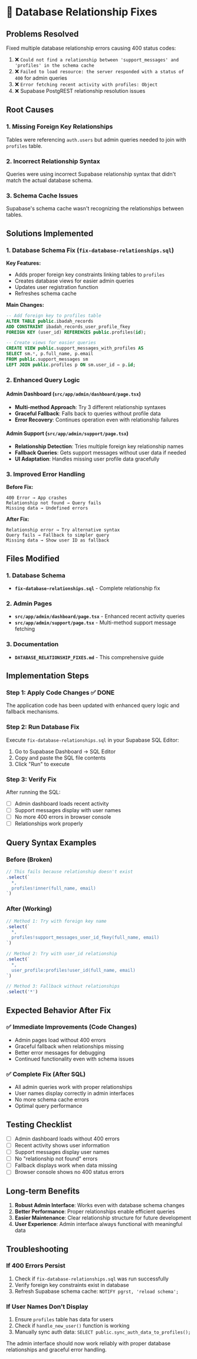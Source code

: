 # 🔗 Database Relationship Fixes

## Problems Resolved

Fixed multiple database relationship errors causing 400 status codes:

1. ❌ `Could not find a relationship between 'support_messages' and 'profiles' in the schema cache`
2. ❌ `Failed to load resource: the server responded with a status of 400` for admin queries
3. ❌ `Error fetching recent activity with profiles: Object`
4. ❌ Supabase PostgREST relationship resolution issues

## Root Causes

### 1. Missing Foreign Key Relationships
Tables were referencing `auth.users` but admin queries needed to join with `profiles` table.

### 2. Incorrect Relationship Syntax
Queries were using incorrect Supabase relationship syntax that didn't match the actual database schema.

### 3. Schema Cache Issues
Supabase's schema cache wasn't recognizing the relationships between tables.

## Solutions Implemented

### 1. Database Schema Fix (`fix-database-relationships.sql`)

**Key Features:**
- Adds proper foreign key constraints linking tables to `profiles`
- Creates database views for easier admin queries
- Updates user registration function
- Refreshes schema cache

**Main Changes:**
```sql
-- Add foreign key to profiles table
ALTER TABLE public.ibadah_records 
ADD CONSTRAINT ibadah_records_user_profile_fkey 
FOREIGN KEY (user_id) REFERENCES public.profiles(id);

-- Create views for easier queries
CREATE VIEW public.support_messages_with_profiles AS
SELECT sm.*, p.full_name, p.email
FROM public.support_messages sm
LEFT JOIN public.profiles p ON sm.user_id = p.id;
```

### 2. Enhanced Query Logic

#### Admin Dashboard (`src/app/admin/dashboard/page.tsx`)
- **Multi-method Approach**: Try 3 different relationship syntaxes
- **Graceful Fallback**: Falls back to queries without profile data
- **Error Recovery**: Continues operation even with relationship failures

#### Admin Support (`src/app/admin/support/page.tsx`)
- **Relationship Detection**: Tries multiple foreign key relationship names
- **Fallback Queries**: Gets support messages without user data if needed
- **UI Adaptation**: Handles missing user profile data gracefully

### 3. Improved Error Handling

**Before Fix:**
```
400 Error → App crashes
Relationship not found → Query fails
Missing data → Undefined errors
```

**After Fix:**
```
Relationship error → Try alternative syntax
Query fails → Fallback to simpler query
Missing data → Show user ID as fallback
```

## Files Modified

### 1. Database Schema
- **`fix-database-relationships.sql`** - Complete relationship fix

### 2. Admin Pages
- **`src/app/admin/dashboard/page.tsx`** - Enhanced recent activity queries
- **`src/app/admin/support/page.tsx`** - Multi-method support message fetching

### 3. Documentation
- **`DATABASE_RELATIONSHIP_FIXES.md`** - This comprehensive guide

## Implementation Steps

### Step 1: Apply Code Changes ✅ DONE
The application code has been updated with enhanced query logic and fallback mechanisms.

### Step 2: Run Database Fix
Execute `fix-database-relationships.sql` in your Supabase SQL Editor:

1. Go to Supabase Dashboard → SQL Editor
2. Copy and paste the SQL file contents
3. Click "Run" to execute

### Step 3: Verify Fix
After running the SQL:
- [ ] Admin dashboard loads recent activity
- [ ] Support messages display with user names
- [ ] No more 400 errors in browser console
- [ ] Relationships work properly

## Query Syntax Examples

### Before (Broken)
```typescript
// This fails because relationship doesn't exist
.select(`
  *,
  profiles!inner(full_name, email)
`)
```

### After (Working)
```typescript
// Method 1: Try with foreign key name
.select(`
  *,
  profiles!support_messages_user_id_fkey(full_name, email)
`)

// Method 2: Try with user_id relationship
.select(`
  *,
  user_profile:profiles!user_id(full_name, email)
`)

// Method 3: Fallback without relationships
.select('*')
```

## Expected Behavior After Fix

### ✅ Immediate Improvements (Code Changes)
- Admin pages load without 400 errors
- Graceful fallback when relationships missing
- Better error messages for debugging
- Continued functionality even with schema issues

### ✅ Complete Fix (After SQL)
- All admin queries work with proper relationships
- User names display correctly in admin interfaces
- No more schema cache errors
- Optimal query performance

## Testing Checklist

- [ ] Admin dashboard loads without 400 errors
- [ ] Recent activity shows user information
- [ ] Support messages display user names
- [ ] No "relationship not found" errors
- [ ] Fallback displays work when data missing
- [ ] Browser console shows no 400 status errors

## Long-term Benefits

1. **Robust Admin Interface**: Works even with database schema changes
2. **Better Performance**: Proper relationships enable efficient queries
3. **Easier Maintenance**: Clear relationship structure for future development
4. **User Experience**: Admin interface always functional with meaningful data

## Troubleshooting

### If 400 Errors Persist
1. Check if `fix-database-relationships.sql` was run successfully
2. Verify foreign key constraints exist in database
3. Refresh Supabase schema cache: `NOTIFY pgrst, 'reload schema';`

### If User Names Don't Display
1. Ensure `profiles` table has data for users
2. Check if `handle_new_user()` function is working
3. Manually sync auth data: `SELECT public.sync_auth_data_to_profiles();`

The admin interface should now work reliably with proper database relationships and graceful error handling.
